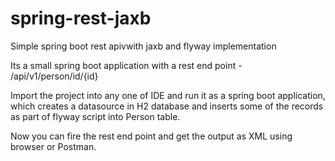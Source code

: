 # spring-rest-jaxb
Simple spring boot rest apivwith jaxb and flyway implementation

Its a small spring boot application with a rest end point - /api/v1/person/id/{id}  

Import the project into any one of IDE and run it as a spring boot application, which creates a datasource in H2 database and inserts some of the records
as part of flyway script into Person table.

Now you can fire the rest end point and get the output as XML using browser or Postman.
